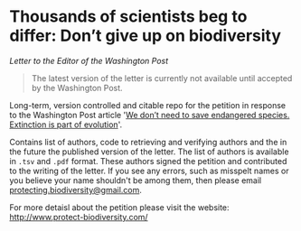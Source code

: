 # Thousands of scientists beg to differ: Don’t give up on biodiversity
*Letter to the Editor of the Washington Post*

>The latest version of the letter is currently not available until accepted by the Washington Post.

Long-term, version controlled and citable repo for the petition in response to the Washington Post article '[We don’t need to save endangered species. Extinction is part of evolution](https://www.washingtonpost.com/outlook/we-dont-need-to-save-endangered-species-extinction-is-part-of-evolution/2017/11/21/57fc5658-cdb4-11e7-a1a3-0d1e45a6de3d_story.html?utm_term=.2fe8095b2ea2)'. 

Contains list of authors, code to retrieving and verifying authors and the in the future the published version of the letter. The list of authors is available in `.tsv` and `.pdf` format. These authors signed the petition and contributed to the writing of the letter. If you see any errors, such as misspelt names or you believe your name shouldn't be among them, then please email protecting.biodiversity@gmail.com.

For more detaisl about the petition please visit the website: http://www.protect-biodiversity.com/
